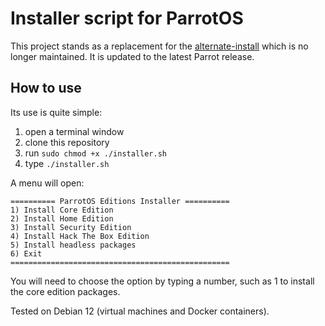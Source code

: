 # Installer script for ParrotOS

This project stands as a replacement for the [alternate-install](https://github.com/ParrotSec/alternate-install) which is no longer maintained. It is updated to the latest Parrot release.

## How to use

Its use is quite simple:

1. open a terminal window
2. clone this repository
3. run `sudo chmod +x ./installer.sh`
4. type `./installer.sh`

A menu will open:

    ========== ParrotOS Editions Installer ==========
    1) Install Core Edition
    2) Install Home Edition
    3) Install Security Edition
    4) Install Hack The Box Edition
    5) Install headless packages
    6) Exit
    =================================================

You will need to choose the option by typing a number, such as 1 to install the core edition packages.

Tested on Debian 12 (virtual machines and Docker containers).